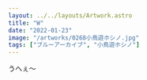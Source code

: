 ```yaml
---
layout: ../../layouts/Artwork.astro
title: "W"
date: "2022-01-23"
image: "/artworks/0268小鳥遊ホシノ.jpg"
tags: ["ブルーアーカイブ", "小鳥遊ホシノ"]
---
```


うへぇ～